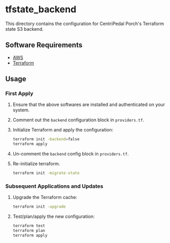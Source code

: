 # tfstate_backend

This directory contains the configuration for CentriPedal Porch's Terraform
state S3 backend.

## Software Requirements

* [AWS](https://docs.aws.amazon.com/cli/latest/userguide/getting-started-install.html)
* [Terraform](https://developer.hashicorp.com/terraform/tutorials/aws-get-started/install-cli)

## Usage

### First Apply

1. Ensure that the above softwares are installed and authenticated on your
   system.
1. Comment out the `backend` configuration block in `providers.tf`.
1. Initialize Terraform and apply the configuration:

   ```sh
   terraform init -backend=false
   terraform apply
   ```

1. Un-comment the `backend` config block in `providers.tf`.
1. Re-initialize terraform.

   ```sh
   terraform init -migrate-state
   ```

### Subsequent Applications and Updates

1. Upgrade the Terraform cache:

   ```sh
   terraform init -upgrade
   ```

1. Test/plan/apply the new configuration:

   ```sh
   terraform test
   terraform plan
   terraform apply
   ```

